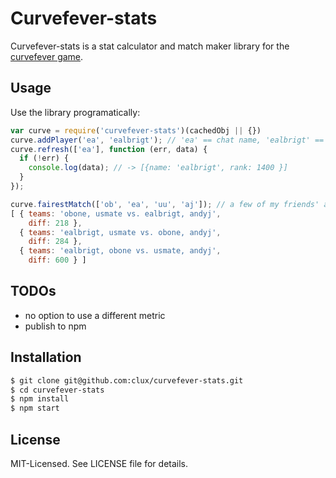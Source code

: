 # Curvefever-stats
Curvefever-stats is a stat calculator and match maker library for the [curvefever game](http://curvefever.com).

## Usage
Use the library programatically:

```javascript
var curve = require('curvefever-stats')(cachedObj || {})
curve.addPlayer('ea', 'ealbrigt'); // 'ea' == chat name, 'ealbrigt' == curve account name
curve.refresh(['ea'], function (err, data) {
  if (!err) {
    console.log(data); // -> [{name: 'ealbrigt', rank: 1400 }]
  }
});

curve.fairestMatch(['ob', 'ea', 'uu', 'aj']); // a few of my friends' accounts registered here
[ { teams: 'obone, usmate vs. ealbrigt, andyj',
    diff: 218 },
  { teams: 'ealbrigt, usmate vs. obone, andyj',
    diff: 284 },
  { teams: 'ealbrigt, obone vs. usmate, andyj',
    diff: 600 } ]
```

## TODOs

- no option to use a different metric
- publish to npm

## Installation

```bash
$ git clone git@github.com:clux/curvefever-stats.git
$ cd curvefever-stats
$ npm install
$ npm start
```

## License
MIT-Licensed. See LICENSE file for details.

